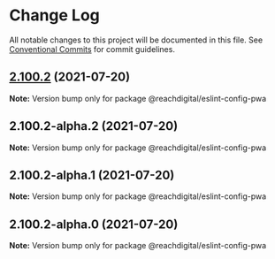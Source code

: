 # Change Log

All notable changes to this project will be documented in this file.
See [Conventional Commits](https://conventionalcommits.org) for commit guidelines.

## [2.100.2](https://github.com/ho-nl/m2-pwa/compare/@reachdigital/eslint-config-pwa@2.100.2-alpha.2...@reachdigital/eslint-config-pwa@2.100.2) (2021-07-20)

**Note:** Version bump only for package @reachdigital/eslint-config-pwa





## 2.100.2-alpha.2 (2021-07-20)

**Note:** Version bump only for package @reachdigital/eslint-config-pwa





## 2.100.2-alpha.1 (2021-07-20)

**Note:** Version bump only for package @reachdigital/eslint-config-pwa





## 2.100.2-alpha.0 (2021-07-20)

**Note:** Version bump only for package @reachdigital/eslint-config-pwa
